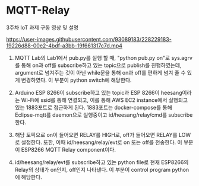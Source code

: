# MQTT-Relay
3주차 IoT 과제 구동 영상 및 설명


https://user-images.githubusercontent.com/93089183/228229183-19226d88-00e2-4bdf-a3bb-19f661317c7d.mp4



1.  MQTT Lab의 Lab1에서 pub.py를 실행 할 때, "python pub.py on"로 sys.agrv를 통해 on과 off를 subscribe하고 있는 topic으로 publish를 진행하였는데, argument로 넘겨주는 것이 아닌 while문을 통해 on과 off를 편하게 넘겨 줄 수 있게 변경하였다. 이 부분이 
python switch에 해당한다.

2. Arduino ESP 8266이 subscribe하고 있는 topic과 ESP 8266이 heesang이라는 Wi-Fi에 ssid를 통해 연결되고, 이를 통해 AWS EC2 instance에서 실행되고 있는 1883포트로 접근하게 된다. 1883포트는 docker-compose를 통해 Eclipse-mqtt를 daemon으로 실행중이고 
id/heesang/relay/cmd를 subscribe한다.

3. 해당 토픽으로 on이 들어오면 RELAY를 HIGH로, off가 들어오면 RELAY를 LOW로 설정한다. 또한, 이때 id/heesang/relay/evt로 on 또는 off를 전송한다. 이 부분이 ESP8266 MQTT Relay component이다.

4. id/heesang/relay/evt를 subscribe하고 있는 python file로 현재 ESP8266의 Relay의 상태가 on인지, off인지 나타낸다. 이 부분이 control program python에 해당한다.
